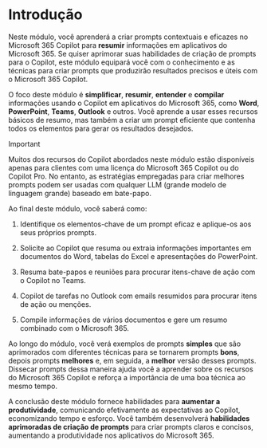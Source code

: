 # Introdução

Neste módulo, você aprenderá a criar prompts contextuais e eficazes no Microsoft 365 Copilot para **resumir** informações em aplicativos do Microsoft 365. Se quiser aprimorar suas habilidades de criação de prompts para o Copilot, este módulo equipará você com o conhecimento e as técnicas para criar prompts que produzirão resultados precisos e úteis com o Microsoft 365 Copilot.

O foco deste módulo é **simplificar**, **resumir**, **entender** e **compilar** informações usando o Copilot em aplicativos do Microsoft 365, como **Word**, **PowerPoint**, **Teams**, **Outlook** e outros. Você aprende a usar esses recursos básicos de resumo, mas também a criar um prompt eficiente que contenha todos os elementos para gerar os resultados desejados.

> [!IMPORTANT]
> Muitos dos recursos do Copilot abordados neste módulo estão disponíveis apenas para clientes com uma licença do Microsoft 365 Copilot ou do Copilot Pro. No entanto, as estratégias empregadas para criar melhores prompts podem ser usadas com qualquer LLM (grande modelo de linguagem grande) baseado em bate-papo.

Ao final deste módulo, você saberá como:

1. Identifique os elementos-chave de um prompt eficaz e aplique-os aos seus próprios prompts.

1. Solicite ao Copilot que resuma ou extraia informações importantes em documentos do Word, tabelas do Excel e apresentações do PowerPoint.

1. Resuma bate-papos e reuniões para procurar itens-chave de ação com o Copilot no Teams.

1. Copilot de tarefas no Outlook com emails resumidos para procurar itens de ação ou menções.

1. Compile informações de vários documentos e gere um resumo combinado com o Microsoft 365.

Ao longo do módulo, você verá exemplos de prompts **simples** que são aprimorados com diferentes técnicas para se tornarem prompts **bons**, depois prompts **melhores** e, em seguida, a **melhor** versão desses prompts. Dissecar prompts dessa maneira ajuda você a aprender sobre os recursos do Microsoft 365 Copilot e reforça a importância de uma boa técnica ao mesmo tempo.

A conclusão deste módulo fornece habilidades para **aumentar a produtividade**, comunicando efetivamente as expectativas ao Copilot, economizando tempo e esforço. Você também desenvolverá **habilidades aprimoradas de criação de prompts** para criar prompts claros e concisos, aumentando a produtividade nos aplicativos do Microsoft 365.
